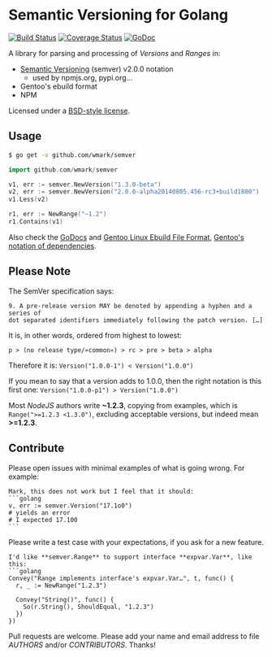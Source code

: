 Semantic Versioning for Golang
==============================

[![Build Status](https://drone.io/github.com/wmark/semver/status.png)](https://drone.io/github.com/wmark/semver/latest)
[![Coverage Status](https://img.shields.io/coveralls/wmark/semver.svg)](https://coveralls.io/r/wmark/semver?branch=master)
[![GoDoc](https://godoc.org/github.com/wmark/semver?status.png)](https://godoc.org/github.com/wmark/semver)

A library for parsing and processing of *Versions* and *Ranges* in:

* [Semantic Versioning](http://semver.org/) (semver) v2.0.0 notation
  * used by npmjs.org, pypi.org…
* Gentoo's ebuild format
* NPM

Licensed under a [BSD-style license](LICENSE).

Usage
-----
```bash
$ go get -v github.com/wmark/semver
```

```go
import github.com/wmark/semver

v1, err := semver.NewVersion("1.3.0-beta")
v2, err := semver.NewVersion("2.0.0-alpha20140805.456-rc3+build1800")
v1.Less(v2)

r1, err := NewRange("~1.2")
r1.Contains(v1)
```

Also check the [GoDocs](http://godoc.org/github.com/wmark/semver)
and [Gentoo Linux Ebuild File Format](http://devmanual.gentoo.org/ebuild-writing/file-format/),
[Gentoo's notation of dependencies](http://devmanual.gentoo.org/general-concepts/dependencies/).

Please Note
-----------

The SemVer specification says:

    9. A pre-release version MAY be denoted by appending a hyphen and a series of 
    dot separated identifiers immediately following the patch version. […]

It is, in other words, ordered from highest to lowest:

    p > (no release type/»common«) > rc > pre > beta > alpha

Therefore it is: ```Version("1.0.0-1") < Version("1.0.0")```

If you mean to say that a version adds to 1.0.0, then the right notation is this first one: ```Version("1.0.0-p1") > Version("1.0.0")```

Most *NodeJS* authors write **~1.2.3**, copying from examples, which is ```Range(">=1.2.3 <1.3.0")```,
excluding acceptable versions,
but indeed mean **>=1.2.3**.

Contribute
----------

Please open issues with minimal examples of what is going wrong. For example:

    Mark, this does not work but I feel that it should:
    ```golang
    v, err := semver.Version("17.1o0")
    # yields an error
    # I expected 17.100
    ```

Please write a test case with your expectations, if you ask for a new feature.

    I'd like **semver.Range** to support interface **expvar.Var**, like this:
    ```golang
    Convey("Range implements interface's expvar.Var…", t, func() {
      r, _ := NewRange("1.2.3")
      
      Convey("String()", func() {
        So(r.String(), ShouldEqual, "1.2.3")
      })
    })

Pull requests are welcome.
Please add your name and email address to file *AUTHORS* and/or *CONTRIBUTORS*.
Thanks!
